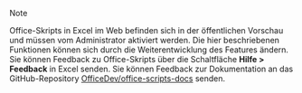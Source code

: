 > [!NOTE]
> Office-Skripts in Excel im Web befinden sich in der öffentlichen Vorschau und müssen vom Administrator aktiviert werden. Die hier beschriebenen Funktionen können sich durch die Weiterentwicklung des Features ändern. Sie können Feedback zu Office-Skripts über die Schaltfläche **Hilfe > Feedback** in Excel senden. Sie können Feedback zur Dokumentation an das GitHub-Repository [OfficeDev/office-scripts-docs](https://github.com/OfficeDev/office-scripts-docs/issues) senden.

